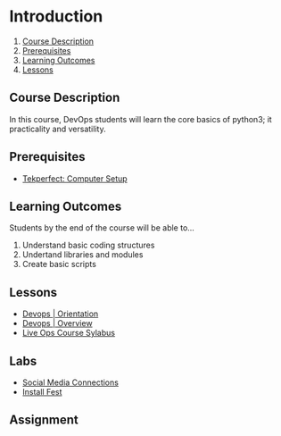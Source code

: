<!-- ![Welcome Gif](https://media.giphy.com/media/13gLgmy3FfsP6g/giphy.gif)

## Lessons <!-- {docsify-ignore} -->

<!-- - [Devops | 2020](/courses/01-Introduction/lessons/devops-2020.md)
- [Devops | Orientation](/courses/01-Introduction/lessons/devops-orientation.md)
- [Devops | Overview](/courses/01-Introduction/lessons/devops-overview.md)
- [Live Ops Course Sylabus](/courses/01-Introduction/lessons/liveops-course-syllabus.md)



## Labs <!-- {docsify-ignore}



## Assignments <!-- {docsify-ignore}

- [Download List](/courses/01-Introduction/labs/download-list.md) -->

# Introduction

1. [Course Description](#course-description)
2. [Prerequisites](#prerequisites)
3. [Learning Outcomes](#learning-outcomes)
4. [Lessons](#lessons)

## Course Description

In this course, DevOps students will learn the core basics of python3; it practicality and versatility.

## Prerequisites

* [Tekperfect: Computer Setup](#)

## Learning Outcomes

Students by the end of the course will be able to...

1. Understand basic coding structures
1. Undertand libraries and modules
1. Create basic scripts

## Lessons

- [Devops | Orientation](/courses/01-Introduction/lessons/devops-orientation.md)
- [Devops | Overview](/courses/01-Introduction/lessons/devops-overview.md)
- [Live Ops Course Sylabus](/courses/01-Introduction/lessons/liveops-course-syllabus.md)

## Labs 
- [Social Media Connections](/courses/01-Introduction/labs/social-media-connection.md)
- [Install Fest](/courses/01-Introduction/labs/installFest.md)

## Assignment
